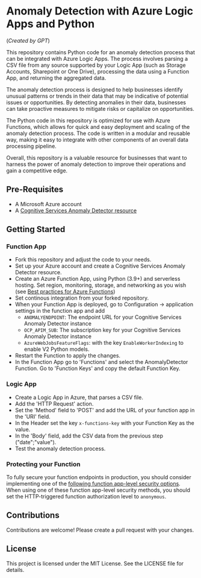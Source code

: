 # Anomaly Detection with Azure Logic Apps and Python

(_Created by GPT_)

This repository contains Python code for an anomaly detection process that can be integrated with Azure Logic Apps. The process involves parsing a CSV file from any source supported by your Logic App (such as Storage Accounts, Sharepoint or One Drive), processing the data using a Function App, and returning the aggregated data.

The anomaly detection process is designed to help businesses identify unusual patterns or trends in their data that may be indicative of potential issues or opportunities. By detecting anomalies in their data, businesses can take proactive measures to mitigate risks or capitalize on opportunities.

The Python code in this repository is optimized for use with Azure Functions, which allows for quick and easy deployment and scaling of the anomaly detection process. The code is written in a modular and reusable way, making it easy to integrate with other components of an overall data processing pipeline.

Overall, this repository is a valuable resource for businesses that want to harness the power of anomaly detection to improve their operations and gain a competitive edge.

## Pre-Requisites

- A Microsoft Azure account
- A [Cognitive Services Anomaly Detector resource](https://learn.microsoft.com/en-us/azure/cognitive-services/anomaly-detector/overview)

## Getting Started

### Function App

- Fork this repository and adjust the code to your needs.
- Set up your Azure account and create a Cognitive Services Anomaly Detector resource.
- Create an Azure Function App, using Python (3.9+) and serverless hosting. Set region, monitoring, storage, and networking as you wish (see [Best practices for Azure Functions](https://learn.microsoft.com/en-us/azure/azure-functions/functions-best-practices))
- Set continous integration from your forked repository.
- When your Function App is deployed, go to Configuration -> application settings in the function app and add
  - `ANOMALYENDPOINT`: The endpoint URL for your Cognitive Services Anomaly Detector instance
  - `OCP_APIM_SUB`: The subscription key for your Cognitive Services Anomaly Detector instance
  - `AzureWebJobsFeatureFlags`: with the key `EnableWorkerIndexing` to enable V2 Python models.
- Restart the Function to apply the changes.
- In the Function App go to 'Functions' and select the AnomalyDetector Function. Go to 'Function Keys' and copy the default Function Key.

### Logic App

- Create a Logic App in Azure, that parses a CSV file.
- Add the 'HTTP Request' action.
- Set the 'Method' field to 'POST' and add the URL of your function app in the 'URI' field.
- In the Header set the key `x-functions-key` with your Function Key as the value.
- In the 'Body' field, add the CSV data from the previous step ("date";"value").
- Test the anomaly detection process.

### Protecting your Function

To fully secure your function endpoints in production, you should consider implementing one of the [following function app-level security options](https://learn.microsoft.com/en-us/azure/azure-functions/functions-bindings-http-webhook-trigger?pivots=programming-language-python&tabs=python-v2%2Cin-process%2Cfunctionsv2#secure-an-http-endpoint-in-production). When using one of these function app-level security methods, you should set the HTTP-triggered function authorization level to `anonymous`.

## Contributions

Contributions are welcome! Please create a pull request with your changes.

## License

This project is licensed under the MIT License. See the LICENSE file for details.

